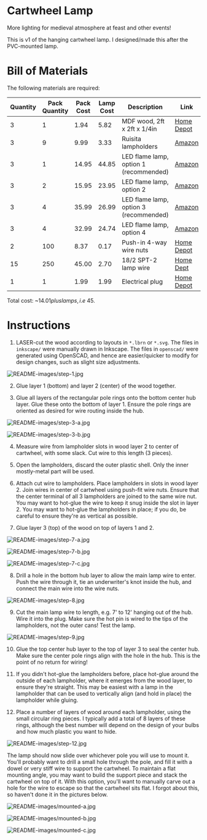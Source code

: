 # Cartwheel Lamp

More lighting for medieval atmosphere at feast and other events!

This is v1 of the hanging cartwheel lamp. I designed/made this after the PVC-mounted lamp.

# Bill of Materials

The following materials are required:

| Quantity | Pack Quantity | Pack Cost | Lamp Cost | Description | Link | 
| -------- | ------------- | --------- | ---------- | ----------- | ---- |
| 3 | 1 | 1.94 | 5.82 | MDF wood, 2ft x 2ft x 1/4in | [Home Depot](https://www.homedepot.com/p/1-4-in-x-2-ft-x-2-ft-Medium-Density-Fiber-Board-1508102/205881910) |
| 3 | 9 | 9.99 | 3.33 | Ruisita lampholders | [Amazon](https://smile.amazon.com/gp/product/B07PMJ48TX/ref=ppx_yo_dt_b_asin_title_o03_s00?ie=UTF8&psc=1) |
| 3 | 1 | 14.95 | 44.85 | LED flame lamp, option 1 (recommended) | [Amazon](https://smile.amazon.com/gp/product/B07PXM7K2D/ref=ppx_yo_dt_b_asin_title_o00_s01?ie=UTF8&psc=1) |
| 3 | 2 | 15.95 | 23.95 | LED flame lamp, option 2 | [Amazon](https://smile.amazon.com/gp/product/B0791BWFCL/ref=ppx_yo_dt_b_asin_title_o00_s01?ie=UTF8&psc=1) |
| 3 | 4 | 35.99 | 26.99 | LED flame lamp, option 3 (recommended) | [Amazon](https://smile.amazon.com/gp/product/B07VHZ4M2Y/ref=ppx_yo_dt_b_asin_title_o01_s00?ie=UTF8&psc=1) |
| 3 | 4 | 32.99 | 24.74 | LED flame lamp, option 4 | [Amazon](https://smile.amazon.com/gp/product/B07PSFXNC3/ref=ppx_yo_dt_b_asin_title_o01_s01?ie=UTF8&psc=1) |
| 2 | 100 | 8.37 | 0.17 | Push-in 4-way wire nuts | [Home Depot](https://www.homedepot.com/p/Ideal-34-Yellow-In-Sure-4-Port-Connector-100-Pack-30-1034P/202894312) |
| 15 | 250 | 45.00 | 2.70 | 18/2 SPT-2 lamp wire | [Home Dept](https://www.homedepot.com/p/Southwire-250-ft-18-2-Silver-Stranded-CU-SPT-1-Lamp-Wire-56176344/202316595) |
| 1 | 1 | 1.99 | 1.99 | Electrical plug | [Home Depot](https://www.homedepot.com/p/Leviton-15-Amp-125-Volt-2-Pole-2-Wire-Polarized-Plug-White-R62-00101-0WH/302183191) |

Total cost: ~$14.01 plus lamps, i.e ~$45.

# Instructions

1. LASER-cut the wood according to layouts in `*.lbrn` or `*.svg`. The files in
`inkscape/` were manually drawn in Inkscape. The files in `openscad/` were
generated using OpenSCAD, and hence are easier/quicker to modify for design
changes, such as slight size adjustments.

![README-images/step-1.jpg](README-images/step-1.jpg)

2. Glue layer 1 (bottom) and layer 2 (center) of the wood together.

3. Glue all layers of the rectangular pole rings onto the bottom center hub
layer. Glue these onto the bottom of layer 1. Ensure the pole rings are
oriented as desired for wire routing inside the hub.

![README-images/step-3-a.jpg](README-images/step-3-a.jpg)

![README-images/step-3-b.jpg](README-images/step-3-b.jpg)

4. Measure wire from lampholder slots in wood layer 2 to center of cartwheel,
with some slack. Cut wire to this length (3 pieces).

5. Open the lampholders, discard the outer plastic shell. Only the inner
mostly-metal part will be used.

6. Attach cut wire to lampholders. Place lampholders in slots in wood layer 2.
Join wires in center of cartwheel using push-fit wire nuts. Ensure that the
center terminal of all 3 lampholders are joined to the same wire nut. You may
want to hot-glue the wire to keep it snug inside the slot in layer 2. You may
want to hot-glue the lampholders in place; if you do, be careful to ensure
they're as vertical as possible.

7. Glue layer 3 (top) of the wood on top of layers 1 and 2.

![README-images/step-7-a.jpg](README-images/step-7-a.jpg)

![README-images/step-7-b.jpg](README-images/step-7-b.jpg)

![README-images/step-7-c.jpg](README-images/step-7-c.jpg)

8. Drill a hole in the bottom hub layer to allow the main lamp wire to enter.
Push the wire through it, tie an underwriter's knot inside the hub, and connect
the main wire into the wire nuts.

![README-images/step-8.jpg](README-images/step-8.jpg)

9. Cut the main lamp wire to length, e.g. 7' to 12' hanging out of the hub.
Wire it into the plug. Make sure the hot pin is wired to the tips of the
lampholders, not the outer cans! Test the lamp.

![README-images/step-9.jpg](README-images/step-9.jpg)

10. Glue the top center hub layer to the top of layer 3 to seal the center hub.
Make sure the center pole rings align with the hole in the hub. This is the
point of no return for wiring!

11. If you didn't hot-glue the lampholders before, place hot-glue around the
outside of each lampholder, where it emerges from the wood layer, to ensure
they're straight. This may be easiest with a lamp in the lampholder that can be
used to vertically align (and hold in place) the lampholder while gluing.

12. Place a number of layers of wood around each lampholder, using the small
circular ring pieces. I typically add a total of 8 layers of these rings,
although the best number will depend on the design of your bulbs and how much
plastic you want to hide.

![README-images/step-12.jpg](README-images/step-12.jpg)

The lamp should now slide over whichever pole you will use to mount it. You'll
probably want to drill a small hole through the pole, and fill it with a dowel
or very stiff wire to support the cartwheel. To maintain a flat mounting angle,
you may want to build the support piece and stack the cartwheel on top of it.
With this option, you'll want to manually carve out a hole for the wire to
escape so that the cartwheel sits flat. I forgot about this, so haven't done it
in the pictures below.

![README-images/mounted-a.jpg](README-images/mounted-a.jpg)

![README-images/mounted-b.jpg](README-images/mounted-b.jpg)

![README-images/mounted-c.jpg](README-images/mounted-c.jpg)
